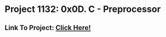 # Project 1132: 0x0D. C - Preprocessor
## Link To Project: [Click Here!](https://intranet.hbtn.io/projects/1132)
